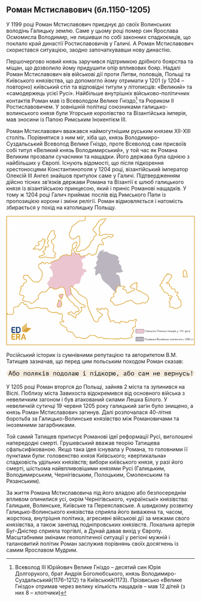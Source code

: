 Роман Мстиславович (бл.1150-1205)
---------------------------------

У 1199 році Роман Мстиславович приєднує до своїх Волинських володінь
Галицьку землю. Саме у цьому році помер син Ярослава Осмомисла
Володимир, не лишивши по собі законних спадкоємців, що поклало край
династії Ростиславовичів у Галичі. А Роман Мстиславович скористався
ситуацією, заодно започаткувавши нову династію.

Першочергово новий князь заручився підтримкою дрібного боярства та
міщан, що дозволило йому придушити опір впливових бояр. Надалі Роман
Мстиславович вів військові дії проти Литви, половців, Польщі та
Київського князівства, що допомогло йому отримати у 1201 (у 1204 –
повторно) київський стіл та відповідні титули у літописців: «Великий» та
«самодержець усієї Русі». Найбільше внутрішніх військово-політичних
контактів Роман мав із Всеволодом Велике Гніздо[^2] та Рюриком ІІ
Ростиславовичем. У зовнішній політиці союзниками галицько-волинського
князя були Угорське королівство та Візантійська імперія, мав зносини із
Папою Римським Інокентієм ІІІ.

Роман Мстиславович вважався наймогутнішим руським князем ХІІ-ХІІІ
століть. Порівнятися з ним міг, хіба що, князь Володимиро-Суздальський
Всеволод Велике Гніздо, проте Всеволод сам присвоїв собі титул «Великий
князь Володимирський», у той час як Романа Великим прозвали сучасники та
нащадки. Його держава була однією з найбільших у Європі. Існують
відомості, що після підкорення хрестоносцями Константинополя у 1204
році, візантійський імператор Олексій ІІІ Ангел знайшов притулок саме у
Галичі. Підтвердженням дійсно тісних зв’язків держави Романа та Візантії
є шлюб галицького князя із візантійською принцесою, який і приніс
Романові нащадків. У тому ж 1204 році Галич приймає послів від Римського
Папи із пропозицією корони і зміни релігії. Роман відмовляється і
натомість збирається у похід на католицьку Польщу.

![image](galych_vs_rome.png)

Російський історик із сумнівними репутацією та авторитетом В.М. Татищев
зазначав, що перед цим польським походом Роман сказав:

![image](leg2.png)

У 1205 році Роман вторгся до Польщі, зайняв 2 міста та зупинився на
Віслі. Поблизу міста Завихоста відокремився від основного війська з
невеличким загоном і був атакований силами Лешка Білого. У невеличкій
сутичці 19 червня 1205 року галицький загін було знищено, а князь Роман
Мстиславович загинув. Далі розпочалася 40-літня боротьба за
Галицько-Волинське князівство між Романовичами та іноземними
загарбниками.

Той самий Татищев приписує Романові ідеї реформації Русі, виголошені
напередодні смерті. Грушевський вважав теорію Татищева сфальсифікованою.
Якщо така ідея існувала у Романа, то головними її пунктами були:
головенство князя Київського; «вертикальна» спадковість удільних
князівств; вибори київського князя, у разі його смерті, шістьома
найвпливовішими князями Русі (Галицьким, Володимирським, Чернігівським,
Полоцьким, Смоленським та Рязанським).

За життя Романа Мстиславовича під його владою або безпосереднім впливом
опинилися усі, окрім Чернігівського, «українські» князівства: Галицьке,
Волинське, Київське та Переяславське. А швидкому розвитку
Галицько-Волинського князівства сприяла його виважена та, часом,
жорстока, внутрішня політика, агресивні військові дії за межами свого
князівства, а також занепад подніпровських князівств. Локальна артерія
Буг-Дністер сприяла торгівлі, а Дунай давав вихід у Європу. Масштабними
змінами геополітичної ситуації у регіоні мужній і талановитий політик
Роман заслужив порівнянь своїх досягнень із самим Ярославом Мудрим.

[^2]: Всеволод ІІІ Юрійович Велике Гніздо – десятий син Юрія Долгорукого, брат Андрія Боголюбського, князь Володимиро-Суздальський(1176–1212) та Київський(1173). Прізвисько «Велике Гніздо» отримав через велику кількість нащадків – мав 12 дітей (з них 8 – хлопчики)